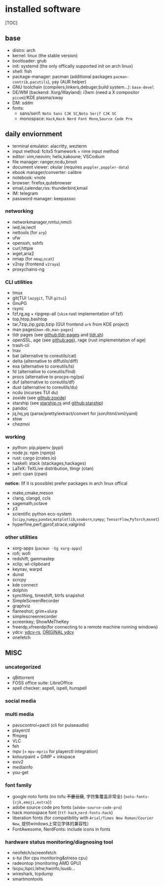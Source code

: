 # installed software

[TOC]

## base

- distro: arch
- kernel: linux (the stable version)
- bootloader: grub
- init: systemd (the only offically supported init on arch linux)
- shell: fish
- package-manager: pacman (additional packages `pacman-contrib,pacutils`), yay (AUR helper)
- GNU toolchain (compilers,linkers,debuger,build system...): `base-devel`
- DE/WM (backend: Xorg/Wayland): i3wm (need a X compositor `picom`)/KDE plasma/sway
- DM: sddm
- fonts:
  - sans/serif: `Noto Sans CJK SC`,`Noto Serif CJK SC`
  - monospace: `Hack`,`Hack Nerd Font Mono`,`Source Code Pro`

## daily enviornment

- terminal emulator: alacritty, wezterm
- input method: fcitx5 framework + rime input method
- editor: vim,neovim; helix,kakoune; VSCodium
- file manager: ranger,ncdu,broot
- document viewer: okular (requires `poppler,poppler-data`)
- ebook manager/converter: calibre
- notebook: vnote
- browser: firefox,qutebrowser
- email,calendar,rss: thunderbird,kmail
- IM: telegram
- password manager: keepassxc

### networking

- networkmanager,nmtui,nmcli
- iwd,iw,iwctl
- nettools (for `arp`)
- ufw
- openssh, sshfs
- curl,httpie
- wget,aria2
- nmap (for `nmap`,`ncat`)
- v2ray (frontend `v2raya`)
- proxychains-ng

### CLI utilities

- tmux
- git(TUI `lazygit`, TUI `gitui`)
- GnuPG
- rsync
- fzf,rg,ag + ripgrep-all (`skim` rust implementation of fzf)
- top,htop,bashtop
- tar,7zip,zip,gzip,bzip (GUI frontend `ark` from KDE project)
- man pages(`man-db,man-pages`)
- tldr pages (see [github:tldr-pages](https://github.com/tldr-pages/tldr) and [tldr.sh](https://tldr.sh))
- openSSL, age (see [github:age](https://github.com/FiloSottile/age)), rage (rust implementation of age)
- trash-cli
- lnav
- bat (alternative to coreutils/cat)
- delta (alternative to diffutils/diff)
- exa (alternative to coreutils/ls)
- fd (alternative to coreutils/find)
- procs (alternative to procps-ng/ps)
- duf (alternative to coreutils/df)
- dust (alternative to coreutils/du)
- ncdu (ncurses TUI du)
- zoxide (see [github:zoxide](https://github.com/ajeetdsouza/zoxide))
- starship (see [starship.rs](https://starship.rs/) and [github:starship](https://github.com/starship/starship))
- pandoc
- jq,hq,yq (parse/pretty/extract/convert for json/html/xml/yaml)
- stow
- chezmoi

### working

- python: pip,pipenv (pypi)
- node.js: npm (npmjs)
- rust: cargo (crates.io)
- haskell: stack (stackages,hackages)
- LaTeX: TeXLive distribution, tlmgr (ctan)
- perl: cpan (cpan)

**notice:** (If it is possible) prefer packages in arch linux offical

- make,cmake,meson
- clang, clangd, ccls
- sagemath,octave
- z3
- scientific python eco-system (`scipy`,`numpy`,`pandas`,`matplotlib`,`seaborn`,`sympy`; `TensorFlow`,`PyTorch`,`mxnet`)
- hyperfine,perf,gprof,strace,valgrind

### other utilities

- xorg-apps (`pacman -Sg xorg-apps`)
- rofi; wofi
- redshift; gammastep
- xclip; wl-clipboard
- keynav, warpd
- dunst
- scrcpy
- kde connect
- dolphin
- syncthing, timeshift, btrfs snapshot
- SimpleScreenRecorder
- graphviz
- flameshot; grim+slurp
- simplescreenrecorder
- screenkey; ShowMeTheKey
- freerdp,xfreerdp(for connecting to a remote machine running windows)
- ydcv: [ydcv-rs](https://github.com/farseerfc/ydcv-rs), [ORIGINAL ydcv](https://github.com/felixonmars/ydcv/)
- onefetch

## MISC

### uncategorized

- qBittorrent
- FOSS office suite: LibreOffice
- spell checker: aspell, ispell, hunspell

### social media

### multi media

- pavucontrol+pactl (cli for pulseaudio)
- playerctl
- ffmpeg
- VLC
- feh
- mpv (+ `mpv-mpris` for playerctl integration)
- kolourpaint + GIMP + inkspace
- exiv2
- mediainfo
- you-get

### font family

- google noto fonts (no tofu ~~不要豆腐~~, 字符集覆盖非常全) (`noto-fonts-{cjk,emoji,extra}`)
- adobe source code pro fonts (`adobe-source-code-pro`)
- hack monospace font (`ttf-hack`,`nerd-fonts-hack`)
- liberation fonts (for compatibility with `Arial/Times New Roman/Courier New`, 提供windows上常见字体的兼容性)
- FontAwesome, NerdFonts: include icons in fonts

### hardware status monitoring/diagnosing tool

- neofetch/screenfetch
- s-tui (for cpu monitoring&stress cpu)
- radeontop (monitoring AMD GPU)
- lscpu,lspci,lshw,hwinfo,lsusb...
- wireshark, tcpdump
- smartmontools
